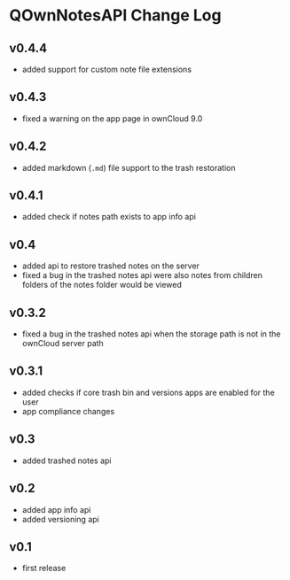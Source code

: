 # QOwnNotesAPI Change Log

## v0.4.4
- added support for custom note file extensions

## v0.4.3
- fixed a warning on the app page in ownCloud 9.0

## v0.4.2
- added markdown (`.md`) file support to the trash restoration

## v0.4.1
- added check if notes path exists to app info api 

## v0.4
- added api to restore trashed notes on the server
- fixed a bug in the trashed notes api were also notes from children folders of the notes folder would be viewed 

## v0.3.2
- fixed a bug in the trashed notes api when the storage path is not in the ownCloud server path

## v0.3.1
- added checks if core trash bin and versions apps are enabled for the user
- app compliance changes

## v0.3
- added trashed notes api

## v0.2
- added app info api
- added versioning api

## v0.1
- first release
